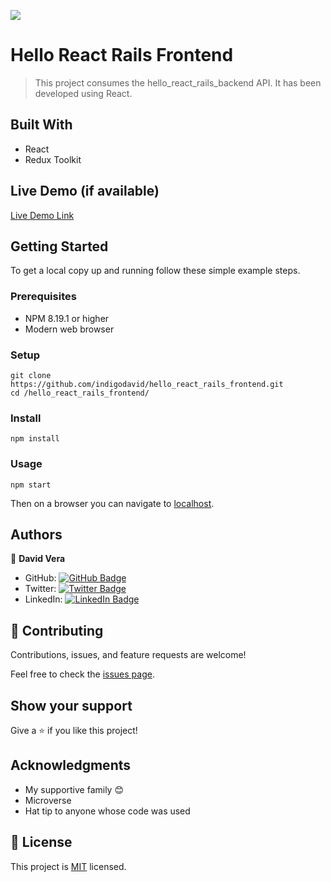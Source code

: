 ![](https://img.shields.io/badge/Microverse-blueviolet)

# Hello React Rails Frontend

> This project consumes the hello_react_rails_backend API. It has been developed using React.


## Built With

- React
- Redux Toolkit

## Live Demo (if available)

[Live Demo Link](https://livedemo.com)

## Getting Started


To get a local copy up and running follow these simple example steps.

### Prerequisites

- NPM 8.19.1 or higher
- Modern web browser
### Setup

    git clone https://github.com/indigodavid/hello_react_rails_frontend.git
    cd /hello_react_rails_frontend/
### Install

    npm install
### Usage

    npm start

Then on a browser you can navigate to [localhost](http://localhost:3000).

## Authors

👤 **David Vera**

- GitHub: [![GitHub Badge](https://img.shields.io/badge/-indigodavid-white?logo=GitHub&logoColor=181717&style=plastic)](https://github.com/indigodavid)
- Twitter: [![Twitter Badge](https://img.shields.io/badge/-indigo1987-white?logo=Twitter&logoColor=1DA1F2&style=plastic)](https://twitter.com/indigo1987)
- LinkedIn: [![LinkedIn Badge](https://img.shields.io/badge/-davidveracastillo-white?logo=LinkedIn&logoColor=1DA1F2&style=plastic)](https://linkedin.com/in/davidveracastillo/)
## 🤝 Contributing

Contributions, issues, and feature requests are welcome!

Feel free to check the [issues page](../../issues/).

## Show your support

Give a ⭐️ if you like this project!

## Acknowledgments

- My supportive family 😊
- Microverse
- Hat tip to anyone whose code was used

## 📝 License

This project is [MIT](./LICENSE) licensed.
